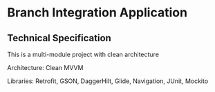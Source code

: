 # Branch Integration Application

## Technical Specification
This is a multi-module project with clean architecture

Architecture: Clean MVVM

Libraries: Retrofit, GSON, DaggerHilt, Glide, Navigation, JUnit, Mockito

